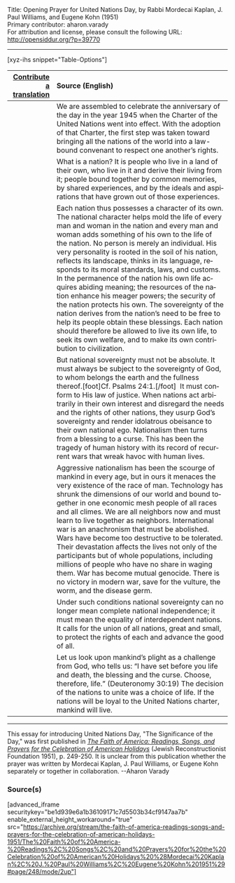 <html>
<head></head>
<body>
Title: Opening Prayer for United Nations Day, by Rabbi Mordecai Kaplan, J. Paul Williams, and Eugene Kohn (1951)<br />
Primary contributor: aharon.varady<br />
For attribution and license, please consult the following URL: <a href="http://opensiddur.org/?p=39770">http://opensiddur.org/?p=39770</a>
<p />
<hr />

[xyz-ihs snippet="Table-Options"]<table style="margin-left: auto; margin-right: auto;" class="draggable">
<thead><tr><th id="x" style="text-align: right;"><a href="/contribute/upload/">Contribute a translation</a></th><th style="text-align: left;">Source (English)</th></tr></thead>
<tbody>
<tr><td style="vertical-align:top;">
<div class="liturgy" lang="he" style="text-align: right;">

</div></td>

<td style="vertical-align:top;">
<div class="english" lang="en" style="text-align: left;">
We are assembled to celebrate 
the anniversary of the day in the year 1945 
when the Charter of the United Nations went into effect. 
With the adoption of that Charter, 
the first step was taken 
toward bringing all the nations of the world 
into a law-bound convenant to respect one another’s rights. 
</div></td></tr>


<tr><td style="vertical-align:top;">
<div class="liturgy" lang="he" style="text-align: right;">

</div></td>

<td style="vertical-align:top;">
<div class="english" lang="en" style="text-align: left;">
What is a nation? 
It is people who live in a land of their own, 
who live in it 
and derive their living from it; 
people bound together 
by common memories, 
by shared experiences, 
and by the ideals and aspirations 
that have grown out of those experiences. 
</div></td></tr>


<tr><td style="vertical-align:top;">
<div class="liturgy" lang="he" style="text-align: right;">

</div></td>

<td style="vertical-align:top;">
<div class="english" lang="en" style="text-align: left;">
Each nation thus possesses a character of its own. 
The national character helps mold the life 
of every man and woman in the nation 
and every man and woman adds something of his own 
to the life of the nation. 
No person is merely an individual. 
His very personality is rooted in the soil of his nation, 
reflects its landscape, 
thinks in its language, 
responds to its moral standards, laws, and customs. 
In the permanence of the nation 
his own life acquires abiding meaning; 
the resources of the nation enhance his meager powers; 
the security of the nation protects his own. 
The sovereignty of the nation 
derives from the nation’s need 
to be free to help its people obtain these blessings. 
Each nation should therefore be allowed 
to live its own life, 
to seek its own welfare, 
and to make its own contribution to civilization. 
</div></td></tr>


<tr><td style="vertical-align:top;">
<div class="liturgy" lang="he" style="text-align: right;">

</div></td>

<td style="vertical-align:top;">
<div class="english" lang="en" style="text-align: left;">
But national sovereignty must not be absolute. 
It must always be subject to the sovereignty of God, 
to whom belongs the earth and the fullness thereof.[foot]Cf. Psalms 24:1.[/foot]&nbsp; 
It must conform to His law of justice. 
When nations act arbitrarily in their own interest 
and disregard the needs and the rights of other nations, 
they usurp God’s sovereignty 
and render idolatrous obeisance to their own national ego. 
Nationalism then turns from a blessing to a curse. 
This has been the tragedy of human history 
with its record of recurrent wars 
that wreak havoc with human lives. 
</div></td></tr>


<tr><td style="vertical-align:top;">
<div class="liturgy" lang="he" style="text-align: right;">

</div></td>

<td style="vertical-align:top;">
<div class="english" lang="en" style="text-align: left;">
Aggressive nationalism has been the scourge of mankind in every age, 
but in ours it menaces the very existence of the race of man. 
Technology has shrunk the dimensions of our world 
and bound together 
in one economic mesh 
people of all races and all climes. 
We are all neighbors now 
and must learn to live together as neighbors. 
International war is an anachronism that must be abolished. 
Wars have become too destructive to be tolerated. 
Their devastation affects the lives not only of the participants 
but of whole populations, 
including millions of people who have no share in waging them. 
War has become mutual genocide. 
There is no victory in modern war, 
save for the vulture, 
the worm, 
and the disease germ. 
</div></td></tr>


<tr><td style="vertical-align:top;">
<div class="liturgy" lang="he" style="text-align: right;">

</div></td>

<td style="vertical-align:top;">
<div class="english" lang="en" style="text-align: left;">
Under such conditions 
national sovereignty can no longer mean complete national independence; 
it must mean the equality of interdependent nations. 
It calls for the union of all nations, great and small, 
to protect the rights of each and advance the good of all. 
</div></td></tr>


<tr><td style="vertical-align:top;">
<div class="liturgy" lang="he" style="text-align: right;">

</div></td>

<td style="vertical-align:top;">
<div class="english" lang="en" style="text-align: left;">
Let us look upon mankind’s plight as a challenge from God, who tells us: 
“I have set before you life and death, 
the blessing and the curse. 
Choose, therefore, life.” <span class="citation">(Deuteronomy 30:19)</span>
The decision of the nations to unite was a choice of life. 
If the nations will be loyal to the United Nations charter, 
mankind will live. 
</div></td></tr>
</tbody></table>

<hr />

This essay for introducing United Nations Day, "The Significance of the Day," was first published in <em><a href="/?p=34753">The Faith of America: Readings, Songs, and Prayers for the Celebration of American Holidays</a></em> (Jewish Reconstructionist Foundation 1951), p. 249-250. It is unclear from this publication whether the prayer was written by Mordecai Kaplan, J. Paul Williams, or Eugene Kohn separately or together in collaboration. --Aharon Varady

<h3>Source(s)</h3>

[advanced_iframe securitykey="be1d939e6a1b36109171c7d5503b34cf9147aa7b" enable_external_height_workaround="true" src="https://archive.org/stream/the-faith-of-america-readings-songs-and-prayers-for-the-celebration-of-american-holidays-1951/The%20Faith%20of%20America-%20Readings%2C%20Songs%2C%20and%20Prayers%20for%20the%20Celebration%20of%20American%20Holidays%20%28Mordecai%20Kaplan%2C%20J.%20Paul%20Williams%2C%20Eugene%20Kohn%201951%29#page/248/mode/2up"]

&nbsp;
</body>
</html>